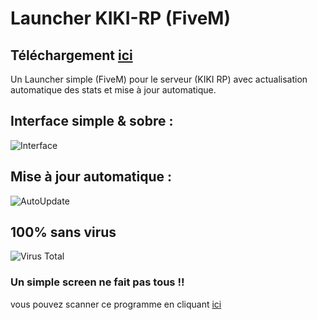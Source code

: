 # Launcher KIKI-RP (FiveM)
## Téléchargement [ici](https://github.com/tovi34/launcher-kiki-rp/releases/download/1.0.1/launcher-kiki-rp.zip)
Un Launcher simple (FiveM) pour le serveur (KIKI RP) avec actualisation automatique des stats et mise à jour automatique.
## Interface simple & sobre :
![Interface](https://i.gyazo.com/2b4313e4a4f7c2d9837a449493429a89.png)
## Mise à jour automatique :
![AutoUpdate](https://i.gyazo.com/98ac7423870392f9ab95439c36d7a5ca.png)
## 100% sans virus
![Virus Total](https://i.gyazo.com/30bd4dbf38029335398bf87a05f0ebd1.png)
### Un simple screen ne fait pas tous !!
vous pouvez scanner ce programme en cliquant [ici](https://www.virustotal.com/gui/)
